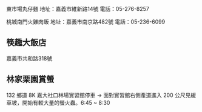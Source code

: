 東市場丸仔麵
地址：嘉義市維新路14號
電話：05-276-8257

桃城南門火雞肉飯
地址：嘉義市南京路482號
電話：05-236-6099

## 筷趣大飯店
嘉義市共和路318號

## 林家栗園賞螢
132 鄉道 8K 嘉大社口林場實習館停車 -> 面對實習館右側產道進入 200 公尺見緩草坡，開始有較大量的螢火蟲。6:45 ~ 8:30
